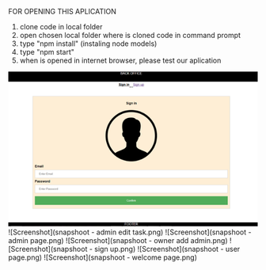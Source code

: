 FOR OPENING THIS APLICATION

1. clone code in local folder
2. open chosen local folder where is cloned code in command prompt
3. type "npm install" (instaling node models)
4. type "npm start"
5. when is opened in internet browser, please test our aplication

![Screenshot](Screenshot.png)
![Screenshot](snapshoot - admin edit task.png)
![Screenshot](snapshoot - admin page.png)
![Screenshot](snapshoot - owner add admin.png)
![Screenshot](snapshoot - sign up.png)
![Screenshot](snapshoot - user page.png)
![Screenshot](snapshoot - welcome page.png)